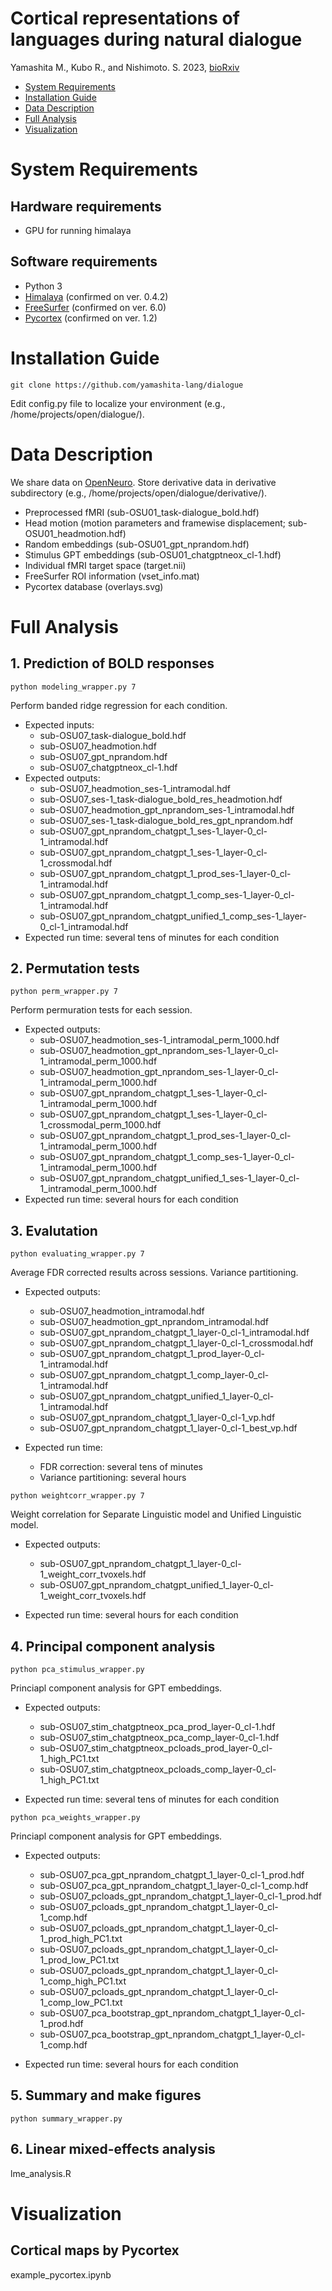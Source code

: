 # Cortical representations of languages during natural dialogue
Yamashita M., Kubo R., and Nishimoto. S. 2023, [bioRxiv](https://doi.org/10.1101/2023.08.21.553821)

- [System Requirements](#system-requirements)
- [Installation Guide](#installation-guide)
- [Data Description](#data-description)
- [Full Analysis](#full-analysis)
- [Visualization](#visualization)

# System Requirements

## Hardware requirements

- GPU for running himalaya

## Software requirements

- Python 3
- [Himalaya](https://github.com/gallantlab/himalaya) (confirmed on ver. 0.4.2)
- [FreeSurfer](https://surfer.nmr.mgh.harvard.edu/) (confirmed on ver. 6.0)
- [Pycortex](https://github.com/gallantlab/pycortex) (confirmed on ver. 1.2) 

# Installation Guide

```
git clone https://github.com/yamashita-lang/dialogue
```
Edit config.py file to localize your environment (e.g., /home/projects/open/dialogue/).

# Data Description

We share data on [OpenNeuro](https://openneuro.org/datasets/ds004669). Store derivative data  in derivative subdirectory  (e.g., /home/projects/open/dialogue/derivative/).
- Preprocessed fMRI (sub-OSU01_task-dialogue_bold.hdf)
- Head motion (motion parameters and framewise displacement; sub-OSU01_headmotion.hdf)
- Random embeddings (sub-OSU01_gpt_nprandom.hdf)
- Stimulus GPT embeddings (sub-OSU01_chatgptneox_cl-1.hdf)
- Individual fMRI target space (target.nii)
- FreeSurfer ROI information (vset_info.mat)
- Pycortex database (overlays.svg)

# Full Analysis

## 1. Prediction of BOLD responses
```
python modeling_wrapper.py 7
```
Perform banded ridge regression for each condition.  
- Expected inputs:
	- sub-OSU07_task-dialogue_bold.hdf
	- sub-OSU07_headmotion.hdf
	- sub-OSU07_gpt_nprandom.hdf
	- sub-OSU07_chatgptneox_cl-1.hdf
- Expected outputs:
	- sub-OSU07_headmotion_ses-1_intramodal.hdf
	- sub-OSU07_ses-1_task-dialogue_bold_res_headmotion.hdf
	- sub-OSU07_headmotion_gpt_nprandom_ses-1_intramodal.hdf
	- sub-OSU07_ses-1_task-dialogue_bold_res_gpt_nprandom.hdf
	- sub-OSU07_gpt_nprandom_chatgpt_1_ses-1_layer-0_cl-1_intramodal.hdf
	- sub-OSU07_gpt_nprandom_chatgpt_1_ses-1_layer-0_cl-1_crossmodal.hdf
	- sub-OSU07_gpt_nprandom_chatgpt_1_prod_ses-1_layer-0_cl-1_intramodal.hdf
	- sub-OSU07_gpt_nprandom_chatgpt_1_comp_ses-1_layer-0_cl-1_intramodal.hdf
	- sub-OSU07_gpt_nprandom_chatgpt_unified_1_comp_ses-1_layer-0_cl-1_intramodal.hdf
- Expected run time: several tens of minutes for each condition

## 2. Permutation tests
```
python perm_wrapper.py 7
```
Perform permuration tests for each session.
- Expected outputs: 
	- sub-OSU07_headmotion_ses-1_intramodal_perm_1000.hdf
	- sub-OSU07_headmotion_gpt_nprandom_ses-1_layer-0_cl-1_intramodal_perm_1000.hdf
	- sub-OSU07_headmotion_gpt_nprandom_ses-1_layer-0_cl-1_intramodal_perm_1000.hdf
	- sub-OSU07_gpt_nprandom_chatgpt_1_ses-1_layer-0_cl-1_intramodal_perm_1000.hdf
	- sub-OSU07_gpt_nprandom_chatgpt_1_ses-1_layer-0_cl-1_crossmodal_perm_1000.hdf
	- sub-OSU07_gpt_nprandom_chatgpt_1_prod_ses-1_layer-0_cl-1_intramodal_perm_1000.hdf
	- sub-OSU07_gpt_nprandom_chatgpt_1_comp_ses-1_layer-0_cl-1_intramodal_perm_1000.hdf
	- sub-OSU07_gpt_nprandom_chatgpt_unified_1_ses-1_layer-0_cl-1_intramodal_perm_1000.hdf
- Expected run time: several hours for each condition
	
## 3. Evalutation
```
python evaluating_wrapper.py 7
```
Average FDR corrected results across sessions. Variance partitioning.
- Expected outputs:
	- sub-OSU07_headmotion_intramodal.hdf
	- sub-OSU07_headmotion_gpt_nprandom_intramodal.hdf
	- sub-OSU07_gpt_nprandom_chatgpt_1_layer-0_cl-1_intramodal.hdf
	- sub-OSU07_gpt_nprandom_chatgpt_1_layer-0_cl-1_crossmodal.hdf
	- sub-OSU07_gpt_nprandom_chatgpt_1_prod_layer-0_cl-1_intramodal.hdf
	- sub-OSU07_gpt_nprandom_chatgpt_1_comp_layer-0_cl-1_intramodal.hdf
	- sub-OSU07_gpt_nprandom_chatgpt_unified_1_layer-0_cl-1_intramodal.hdf
	- sub-OSU07_gpt_nprandom_chatgpt_1_layer-0_cl-1_vp.hdf
	- sub-OSU07_gpt_nprandom_chatgpt_1_layer-0_cl-1_best_vp.hdf

- Expected run time: 
	- FDR correction: several tens of minutes
	- Variance partitioning: several hours

```
python weightcorr_wrapper.py 7
```
Weight correlation for Separate Linguistic model and Unified Linguistic model.
- Expected outputs:
	- sub-OSU07_gpt_nprandom_chatgpt_1_layer-0_cl-1_weight_corr_tvoxels.hdf
	- sub-OSU07_gpt_nprandom_chatgpt_unified_1_layer-0_cl-1_weight_corr_tvoxels.hdf

- Expected run time: several hours for each condition

## 4. Principal component analysis
```
python pca_stimulus_wrapper.py
```
Princiapl component analysis for GPT embeddings.
- Expected outputs:
	- sub-OSU07_stim_chatgptneox_pca_prod_layer-0_cl-1.hdf
	- sub-OSU07_stim_chatgptneox_pca_comp_layer-0_cl-1.hdf
	- sub-OSU07_stim_chatgptneox_pcloads_prod_layer-0_cl-1_high_PC1.txt
	- sub-OSU07_stim_chatgptneox_pcloads_comp_layer-0_cl-1_high_PC1.txt
	
- Expected run time: several tens of minutes for each condition

```
python pca_weights_wrapper.py
```
Princiapl component analysis for GPT embeddings.
- Expected outputs:
	- sub-OSU07_pca_gpt_nprandom_chatgpt_1_layer-0_cl-1_prod.hdf
	- sub-OSU07_pca_gpt_nprandom_chatgpt_1_layer-0_cl-1_comp.hdf
	- sub-OSU07_pcloads_gpt_nprandom_chatgpt_1_layer-0_cl-1_prod.hdf
	- sub-OSU07_pcloads_gpt_nprandom_chatgpt_1_layer-0_cl-1_comp.hdf
	- sub-OSU07_pcloads_gpt_nprandom_chatgpt_1_layer-0_cl-1_prod_high_PC1.txt
	- sub-OSU07_pcloads_gpt_nprandom_chatgpt_1_layer-0_cl-1_prod_low_PC1.txt
	- sub-OSU07_pcloads_gpt_nprandom_chatgpt_1_layer-0_cl-1_comp_high_PC1.txt
	- sub-OSU07_pcloads_gpt_nprandom_chatgpt_1_layer-0_cl-1_comp_low_PC1.txt
	- sub-OSU07_pca_bootstrap_gpt_nprandom_chatgpt_1_layer-0_cl-1_prod.hdf
	- sub-OSU07_pca_bootstrap_gpt_nprandom_chatgpt_1_layer-0_cl-1_comp.hdf
	
- Expected run time: several hours for each condition

## 5. Summary and make figures
```
python summary_wrapper.py
```

## 6. Linear mixed-effects analysis
lme_analysis.R


# Visualization

## Cortical maps by Pycortex

example_pycortex.ipynb

